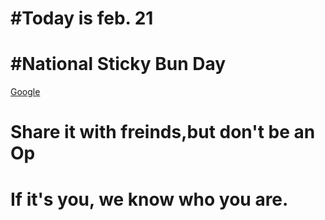 # #Today is feb. 21
# #National Sticky Bun Day

[Google](https://google.com) 

# Share it with freinds,but don't be an Op
# If it's you, we know who you are.
